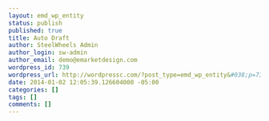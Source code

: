 ```yaml
---
layout: emd_wp_entity
status: publish
published: true
title: Auto Draft
author: SteelWheels Admin
author_login: sw-admin
author_email: demo@emarketdesign.com
wordpress_id: 739
wordpress_url: http://wordpressc.com/?post_type=emd_wp_entity&#038;p=739
date: 2014-01-02 12:05:39.126604000 -05:00
categories: []
tags: []
comments: []
---
```


